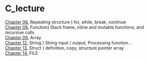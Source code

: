 # C_lecture

[Chapter 06.](https://github.com/kimhan0421/C_lecture/tree/master/Chap6) Repeating structure ) for, while, break, continue \
[Chapter 08.](https://github.com/kimhan0421/C_lecture/tree/master/Chap%208) Function) Stack frame, inline and mutable functions, and recursive calls\
[Chapter 09.](https://github.com/kimhan0421/C_lecture/tree/master/Chap9) Array\
[Chapter 12.](https://github.com/kimhan0421/C_lecture/tree/master/Chap12) String ) String input / output, Processing function...\
[Chapter 13.](https://github.com/kimhan0421/C_lecture/tree/master/Chap13) Struct ) definition, copy, structure pointer array\
[Chapter 14.](https://github.com/kimhan0421/C_lecture/tree/master/Ch14) FILE
